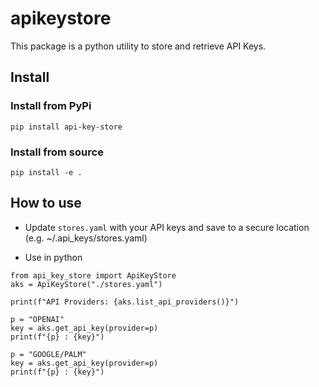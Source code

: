 # apikeystore

This package is a python utility to store and retrieve API Keys.

## Install 

### Install from PyPi
```
pip install api-key-store
```


### Install from source
```
pip install -e .
```

## How to use
- Update `stores.yaml` with your API keys and save to a secure location (e.g. ~/.api_keys/stores.yaml)

- Use in python
```
from api_key_store import ApiKeyStore
aks = ApiKeyStore("./stores.yaml")

print(f"API Providers: {aks.list_api_providers()}")

p = "OPENAI"
key = aks.get_api_key(provider=p)
print(f"{p} : {key}")

p = "GOOGLE/PALM"
key = aks.get_api_key(provider=p)
print(f"{p} : {key}")

```